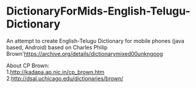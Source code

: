 DictionaryForMids-English-Telugu-Dictionary
===========================================

An attempt to create English-Telugu Dictionary for mobile phones (java based, Android) based on Charles Philip Brown'https://archive.org/details/dictionarymixed00unkngoog


About CP Brown: <br>
1.http://kadapa.ap.nic.in/cp_brown.htm <br>
2.http://dsal.uchicago.edu/dictionaries/brown/
